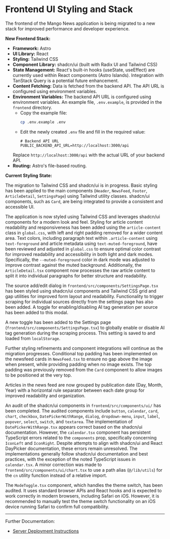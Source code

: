 # Frontend UI Styling and Stack

The frontend of the Mango News application is being migrated to a new stack for improved performance and developer experience.

**New Frontend Stack:**

*   **Framework:** Astro
*   **UI Library:** React
*   **Styling:** Tailwind CSS
*   **Component Library:** shadcn/ui (built with Radix UI and Tailwind CSS)
*   **State Management:** React's built-in hooks (useState, useEffect) are currently used within React components (Astro Islands). Integration with TanStack Query is a potential future enhancement.
*   **Content Fetching:** Data is fetched from the backend API. The API URL is configured using environment variables.
*   **Environment Variables:** The backend API URL is configured using environment variables. An example file, `.env.example`, is provided in the `frontend` directory.
    *   Copy the example file:
        ```bash
        cp .env.example .env
        ```
    *   Edit the newly created `.env` file and fill in the required value:
        ```env
        # Backend API URL
        PUBLIC_BACKEND_API_URL=http://localhost:3000/api
        ```
    Replace `http://localhost:3000/api` with the actual URL of your backend API.
*   **Routing:** Astro's file-based routing.

**Current Styling State:**

The migration to Tailwind CSS and shadcn/ui is in progress. Basic styling has been applied to the main components (`Header`, `NewsFeed`, `Footer`, `ArticleDetail`, `SettingsPage`) using Tailwind utility classes. shadcn/ui components, such as `Card`, are being integrated to provide a consistent and accessible UI.

The application is now styled using Tailwind CSS and leverages shadcn/ui components for a modern look and feel. Styling for article content readability and responsiveness has been added using the `article-content` class in `global.css`, with left and right padding removed for a wider content area. Text colors, including paragraph text within `.article-content` using `text-foreground` and article metadata using `text-muted-foreground`, have been reviewed and adjusted in `global.css` to ensure optimal color contrast for improved readability and accessibility in both light and dark modes. Specifically, the `--muted-foreground` color in dark mode was adjusted to improve contrast against the muted background. Additionally, the `ArticleDetail.tsx` component now processes the raw article content to split it into individual paragraphs for better structure and readability.

The source add/edit dialog in `frontend/src/components/SettingsPage.tsx` has been styled using shadcn/ui components and Tailwind CSS grid and gap utilities for improved form layout and readability. Functionality to trigger scraping for individual sources directly from the settings page has also been added. A toggle for enabling/disabling AI tag generation per source has been added to this modal.

A new toggle has been added to the Settings page (`frontend/src/components/SettingsPage.tsx`) to globally enable or disable AI tag generation during the scraping process. This setting is saved to and loaded from `localStorage`.

Further styling refinements and component integrations will continue as the migration progresses. Conditional top padding has been implemented on the newsfeed cards in `NewsFeed.tsx` to ensure no gap above the image when present, while providing padding when no image exists. The top padding was previously removed from the `Card` component to allow images to be positioned at the very top.

Articles in the news feed are now grouped by publication date (Day, Month, Year) with a horizontal rule separator between each date group for improved readability and organization.

An audit of the shadcn/ui components in `frontend/src/components/ui/` has been completed. The audited components include `button`, `calendar`, `card`, `chart`, `checkbox`, `DatePickerWithRange`, `dialog`, `dropdown-menu`, `input`, `label`, `popover`, `select`, `switch`, and `textarea`. The implementation of `DatePickerWithRange.tsx` appears correct based on the shadcn/ui documentation. However, the `calendar.tsx` component has persistent TypeScript errors related to the `components` prop, specifically concerning `IconLeft` and `IconRight`. Despite attempts to align with shadcn/ui and React DayPicker documentation, these errors remain unresolved. The implementations generally follow shadcn/ui documentation and best practices, with the exception of the noted TypeScript issues in `calendar.tsx`. A minor correction was made to `frontend/src/components/ui/chart.tsx` to use a path alias (`@/lib/utils`) for the `cn` utility function instead of a relative import.

The `ModeToggle.tsx` component, which handles the theme switch, has been audited. It uses standard browser APIs and React hooks and is expected to work correctly in modern browsers, including Safari on iOS. However, it is recommended to manually test the theme switch functionality on an iOS device running Safari to confirm full compatibility.

---

Further Documentation:
* [Server Deployment Instructions](../deployment.md)
